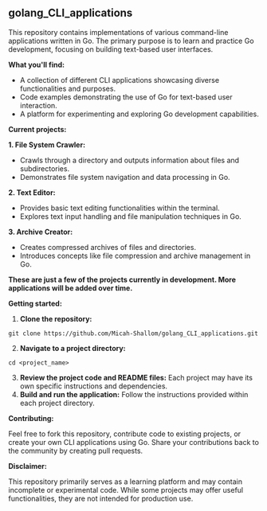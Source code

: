 ## golang_CLI_applications

This repository contains implementations of various command-line applications written in Go. The primary purpose is to learn and practice Go development, focusing on building text-based user interfaces.

**What you'll find:**

* A collection of different CLI applications showcasing diverse functionalities and purposes.
* Code examples demonstrating the use of Go for text-based user interaction.
* A platform for experimenting and exploring Go development capabilities.

**Current projects:**

**1. File System Crawler:**
* Crawls through a directory and outputs information about files and subdirectories.
* Demonstrates file system navigation and data processing in Go.

**2. Text Editor:**
* Provides basic text editing functionalities within the terminal.
* Explores text input handling and file manipulation techniques in Go.

**3. Archive Creator:**
* Creates compressed archives of files and directories.
* Introduces concepts like file compression and archive management in Go.

**These are just a few of the projects currently in development. More applications will be added over time.**

**Getting started:**

1. **Clone the repository:**
```
git clone https://github.com/Micah-Shallom/golang_CLI_applications.git
```
2. **Navigate to a project directory:**
```
cd <project_name>
```
3. **Review the project code and README files:**
Each project may have its own specific instructions and dependencies.
4. **Build and run the application:**
Follow the instructions provided within each project directory.

**Contributing:**

Feel free to fork this repository, contribute code to existing projects, or create your own CLI applications using Go. Share your contributions back to the community by creating pull requests.

**Disclaimer:**

This repository primarily serves as a learning platform and may contain incomplete or experimental code. While some projects may offer useful functionalities, they are not intended for production use.
